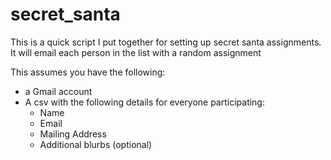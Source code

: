 # secret_santa
This is a quick script I put together for setting up secret santa assignments.  It will email each person in the list with a random assignment

This assumes you have the following:
- a Gmail account
- A csv with the following details for everyone participating:
  - Name
  - Email
  - Mailing Address
  - Additional blurbs (optional)
  
